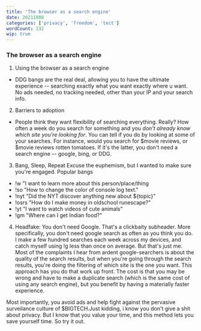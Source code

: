 ```yaml
---
title: 'The browser as a search engine'
date: 20211808
categories: ['privacy', 'freedom', 'tect']
wordCount: 132
wip: true
---
```


### The browser as a search engine

1. Using the browser as a search engine
- DDG bangs are the real deal, allowing you to have the ultimate experience -- searching exactly what you want exactly where u want. No ads needed, no tracking needed, other than your IP and your search info.

2. Barriers to adoption
- People think they want flexibility of searching everything. 
Really? How often a week do you search for something and you _don't already know which site you're looking for_. You can tell if you do by looking at some of your searches. For instance, would you search for $movie reviews, or $movie reviews rotten tomatoes. If it's the latter, you don't need a search engine -- google, bing, or DDG.

3. Bang, Sleep, Repeat
Excuse the euphemism, but I wanted to make sure you're engaged. 
Popular bangs
- !w  "I want to learn more about this person/place/thing
- !so "How to change the color of console log text."
- !nyt "Did the NYT discover anything new about ${topic}"
- !osrs "How do I make money in oldschool runescape?"
- !yt "I want to watch videos of cute animals"
- !gm "Where can I get Indian food?"



4. Headfake: You don't need Google.
That's a clickbaity subheader. More specifically, you don't need google search as often as you think you do. I make a few hundred searches each week across my devices, and catch myself using !g less than once on average. But that's just me. Most of the complaints I hear from ardent google-searchers is about the quality of the search results, but when you're going through the search results, you're doing the filtering of which site is the one you want. This approach has you do that work up front. The cost is that you may be wrong and have to make a duplicate search (which is the same cost of using any search engine), but you benefit by having a materially faster experience.  

Most importantly, you avoid ads and help fight against the pervasive surveilance culture of $BIGTECH.Just kidding, i know you don't give a shit about privacy. But I know that you value your time, and this method lets you save yourself time. So try it out.